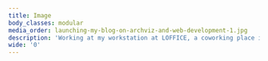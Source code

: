```yaml
---
title: Image
body_classes: modular
media_order: launching-my-blog-on-archviz-and-web-development-1.jpg
description: 'Working at my workstation at LOFFICE, a coworking place in Budapest in 2019'
wide: '0'
---
```


